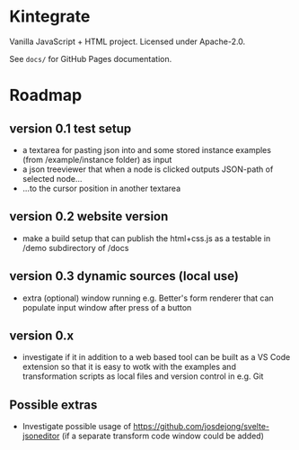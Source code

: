 # Kintegrate

Vanilla JavaScript + HTML project. Licensed under Apache-2.0.

See `docs/` for GitHub Pages documentation.

# Roadmap

## version 0.1 test setup
* a textarea for pasting json into and some stored instance examples (from /example/instance folder) as input
* a json treeviewer that when a node is clicked outputs JSON-path of selected node...
* ...to the cursor position in another textarea
 
## version 0.2 website version
* make a build setup that can publish the html+css.js as a testable in /demo subdirectory of /docs

## version 0.3 dynamic sources (local use)
* extra (optional) window running e.g. Better's form renderer that can populate input window after press of a button


## version 0.x
* investigate if it in addition to a web based tool can be built as a VS Code extension so that it is easy to wotk with the examples and transformation scripts as local files and version control in e.g. Git

## Possible extras
* Investigate possible usage of https://github.com/josdejong/svelte-jsoneditor (if a separate transform code window could be added)